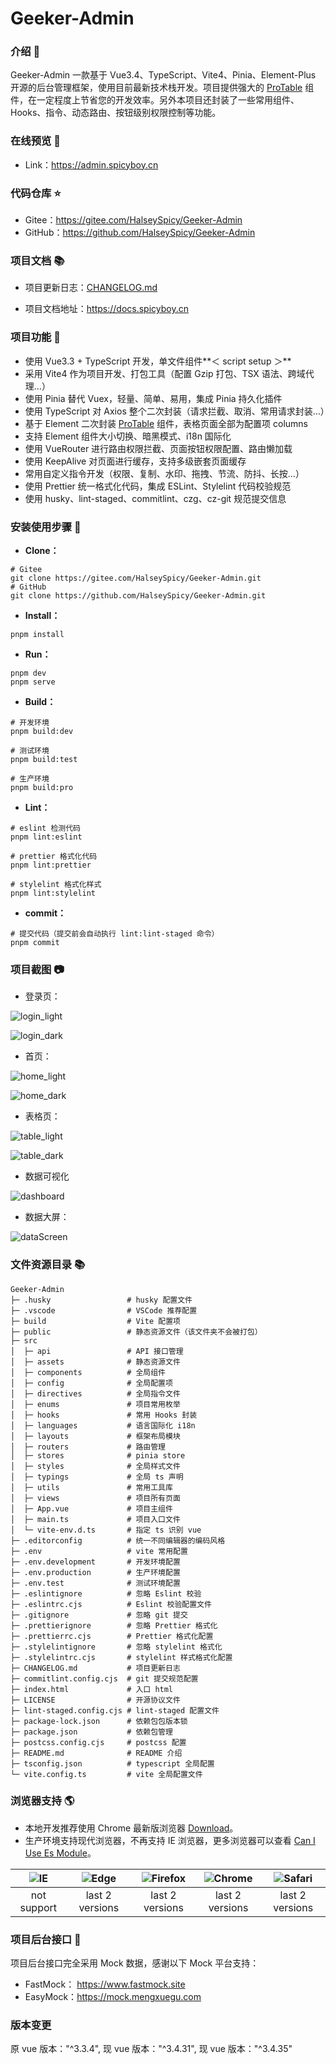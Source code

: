 # Geeker-Admin

### 介绍 📖

Geeker-Admin 一款基于 Vue3.4、TypeScript、Vite4、Pinia、Element-Plus 开源的后台管理框架，使用目前最新技术栈开发。项目提供强大的 [ProTable](https://juejin.cn/post/7166068828202336263) 组件，在一定程度上节省您的开发效率。另外本项目还封装了一些常用组件、Hooks、指令、动态路由、按钮级别权限控制等功能。

### 在线预览 👀

-   Link：https://admin.spicyboy.cn

### 代码仓库 ⭐

-   Gitee：https://gitee.com/HalseySpicy/Geeker-Admin
-   GitHub：https://github.com/HalseySpicy/Geeker-Admin

### 项目文档 📚

-   项目更新日志：[CHANGELOG.md](./CHANGELOG.md)

-   项目文档地址：https://docs.spicyboy.cn

### 项目功能 🔨

-   使用 Vue3.3 + TypeScript 开发，单文件组件**＜ script setup ＞**
-   采用 Vite4 作为项目开发、打包工具（配置 Gzip 打包、TSX 语法、跨域代理…）
-   使用 Pinia 替代 Vuex，轻量、简单、易用，集成 Pinia 持久化插件
-   使用 TypeScript 对 Axios 整个二次封装（请求拦截、取消、常用请求封装…）
-   基于 Element 二次封装 [ProTable](https://juejin.cn/post/7166068828202336263) 组件，表格页面全部为配置项 columns
-   支持 Element 组件大小切换、暗黑模式、i18n 国际化
-   使用 VueRouter 进行路由权限拦截、页面按钮权限配置、路由懒加载
-   使用 KeepAlive 对页面进行缓存，支持多级嵌套页面缓存
-   常用自定义指令开发（权限、复制、水印、拖拽、节流、防抖、长按…）
-   使用 Prettier 统一格式化代码，集成 ESLint、Stylelint 代码校验规范
-   使用 husky、lint-staged、commitlint、czg、cz-git 规范提交信息

### 安装使用步骤 📔

-   **Clone：**

```text
# Gitee
git clone https://gitee.com/HalseySpicy/Geeker-Admin.git
# GitHub
git clone https://github.com/HalseySpicy/Geeker-Admin.git
```

-   **Install：**

```text
pnpm install
```

-   **Run：**

```text
pnpm dev
pnpm serve
```

-   **Build：**

```text
# 开发环境
pnpm build:dev

# 测试环境
pnpm build:test

# 生产环境
pnpm build:pro
```

-   **Lint：**

```text
# eslint 检测代码
pnpm lint:eslint

# prettier 格式化代码
pnpm lint:prettier

# stylelint 格式化样式
pnpm lint:stylelint
```

-   **commit：**

```text
# 提交代码（提交前会自动执行 lint:lint-staged 命令）
pnpm commit
```

### 项目截图 📷

-   登录页：

![login_light](https://i.imgtg.com/2023/04/13/8tknp.png)

![login_dark](https://i.imgtg.com/2023/04/13/8tmpP.png)

-   首页：

![home_light](https://i.imgtg.com/2023/04/13/8tl1j.png)

![home_dark](https://i.imgtg.com/2023/04/13/8tpfb.png)

-   表格页：

![table_light](https://i.imgtg.com/2023/04/13/8tfMx.png)

![table_dark](https://i.imgtg.com/2023/04/13/8tv8F.png)

-   数据可视化

![dashboard](https://i.imgtg.com/2023/04/14/82Grx.png)

-   数据大屏：

![dataScreen](https://i.imgtg.com/2023/01/16/QP8HF.png)

### 文件资源目录 📚

```text
Geeker-Admin
├─ .husky                 # husky 配置文件
├─ .vscode                # VSCode 推荐配置
├─ build                  # Vite 配置项
├─ public                 # 静态资源文件（该文件夹不会被打包）
├─ src
│  ├─ api                 # API 接口管理
│  ├─ assets              # 静态资源文件
│  ├─ components          # 全局组件
│  ├─ config              # 全局配置项
│  ├─ directives          # 全局指令文件
│  ├─ enums               # 项目常用枚举
│  ├─ hooks               # 常用 Hooks 封装
│  ├─ languages           # 语言国际化 i18n
│  ├─ layouts             # 框架布局模块
│  ├─ routers             # 路由管理
│  ├─ stores              # pinia store
│  ├─ styles              # 全局样式文件
│  ├─ typings             # 全局 ts 声明
│  ├─ utils               # 常用工具库
│  ├─ views               # 项目所有页面
│  ├─ App.vue             # 项目主组件
│  ├─ main.ts             # 项目入口文件
│  └─ vite-env.d.ts       # 指定 ts 识别 vue
├─ .editorconfig          # 统一不同编辑器的编码风格
├─ .env                   # vite 常用配置
├─ .env.development       # 开发环境配置
├─ .env.production        # 生产环境配置
├─ .env.test              # 测试环境配置
├─ .eslintignore          # 忽略 Eslint 校验
├─ .eslintrc.cjs          # Eslint 校验配置文件
├─ .gitignore             # 忽略 git 提交
├─ .prettierignore        # 忽略 Prettier 格式化
├─ .prettierrc.cjs        # Prettier 格式化配置
├─ .stylelintignore       # 忽略 stylelint 格式化
├─ .stylelintrc.cjs       # stylelint 样式格式化配置
├─ CHANGELOG.md           # 项目更新日志
├─ commitlint.config.cjs  # git 提交规范配置
├─ index.html             # 入口 html
├─ LICENSE                # 开源协议文件
├─ lint-staged.config.cjs # lint-staged 配置文件
├─ package-lock.json      # 依赖包包版本锁
├─ package.json           # 依赖包管理
├─ postcss.config.cjs     # postcss 配置
├─ README.md              # README 介绍
├─ tsconfig.json          # typescript 全局配置
└─ vite.config.ts         # vite 全局配置文件
```

### 浏览器支持 🌎

-   本地开发推荐使用 Chrome 最新版浏览器 [Download](https://www.google.com/intl/zh-CN/chrome/)。
-   生产环境支持现代浏览器，不再支持 IE 浏览器，更多浏览器可以查看 [Can I Use Es Module](https://caniuse.com/?search=ESModule)。

| ![IE](https://i.imgtg.com/2023/04/11/8z7ot.png) | ![Edge](https://i.imgtg.com/2023/04/11/8zr3p.png) | ![Firefox](https://i.imgtg.com/2023/04/11/8zKiU.png) | ![Chrome](https://i.imgtg.com/2023/04/11/8zNrx.png) | ![Safari](https://i.imgtg.com/2023/04/11/8zeGj.png) |
| :---------------------------------------------: | :-----------------------------------------------: | :--------------------------------------------------: | :-------------------------------------------------: | :-------------------------------------------------: |
|                   not support                   |                  last 2 versions                  |                   last 2 versions                    |                   last 2 versions                   |                   last 2 versions                   |

### 项目后台接口 🧩

项目后台接口完全采用 Mock 数据，感谢以下 Mock 平台支持：

-   FastMock： https://www.fastmock.site
-   EasyMock：https://mock.mengxuegu.com

### 版本变更

原 vue 版本："^3.3.4",
现 vue 版本："^3.4.31",
现 vue 版本："^3.4.35"
